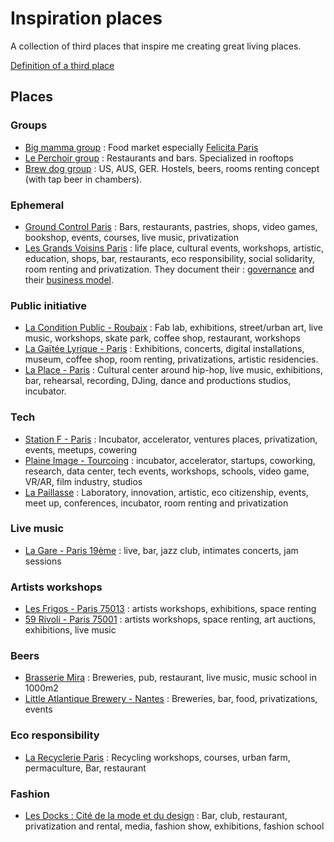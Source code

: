 # Inspiration places

A collection of third places that inspire me creating great living places.

[Definition of a third place](https://en.wikipedia.org/wiki/Third_place)

## Places

### Groups

* [Big mamma group](https://www.bigmammagroup.com/fr/accueil) : Food market especially [Felicita Paris](https://www.lafelicita.fr/)
* [Le Perchoir group](https://leperchoir.fr/en/) : Restaurants and bars. Specialized in rooftops
* [Brew dog group](https://www.brewdog.com/) : US, AUS, GER. Hostels, beers, rooms renting concept \(with tap beer in chambers\). 

### Ephemeral

* [Ground Control Paris](https://www.groundcontrolparis.com/) : Bars, restaurants, pastries, shops, video games, bookshop, events, courses, live music, privatization
* [Les Grands Voisins Paris](https://lesgrandsvoisins.org/) : life place, cultural events, workshops, artistic, education, shops, bar, restaurants, eco responsibility, social solidarity, room renting and privatization. They document their : [governance](https://lesgrandsvoisins.org/les-grands-voisins/gouvernance/) and their [business model](https://lesgrandsvoisins.org/les-grands-voisins/le-modele-economique/).

### Public initiative

* [La Condition Public - Roubaix](https://laconditionpublique.com/) : Fab lab, exhibitions, street/urban art, live music, workshops, skate park, coffee shop, restaurant, workshops
* [La Gaïtée Lyrique - Paris](https://gaite-lyrique.net/en) : Exhibitions, concerts, digital installations, museum, coffee shop, room renting, privatizations, artistic residencies. 
* [La Place - Paris](http://laplace.paris/) : Cultural center around hip-hop, live music, exhibitions, bar, rehearsal, recording, DJing, dance and productions studios, incubator. 

### Tech

* [Station F - Paris](https://www.plaine-images.fr/) : Incubator, accelerator, ventures places, privatization, events, meetups, cowering
* [Plaine Image - Tourcoing](https://www.plaine-images.fr/) : incubator, accelerator, startups, coworking, research, data center, tech events, workshops, schools, video game, VR/AR, film industry, studios
* [La Paillasse](https://lapaillasse.org/) : Laboratory, innovation, artistic, eco citizenship, events, meet up, conferences, incubator, room renting and privatization

### Live music

* [La Gare - Paris 19ème](https://www.lesinrocks.com/2017/09/news/une-gare-abandonnee-du-19e-transformee-en-club-de-jazz/) : live, bar, jazz club, intimates concerts, jam sessions

### Artists workshops

* [Les Frigos - Paris 75013](https://www.les-frigos.fr/) : artists workshops, exhibitions, space renting
* [59 Rivoli - Paris 75001](https://www.59rivoli.org/accueil/) : artists workshops, space renting, art auctions, exhibitions, live music

### Beers

* [Brasserie Mira](https://brasseriemira.fr/en/pub) : Breweries, pub, restaurant, live music, music school in 1000m2
* [Little Atlantique Brewery - Nantes](https://little-atlantique-brewery.fr/) : Breweries, bar, food, privatizations, events

### Eco responsibility

* [La Recyclerie Paris](http://www.larecyclerie.com/) : Recycling workshops, courses, urban farm, permaculture, Bar, restaurant

### Fashion

* [Les Docks : Cité de la mode et du design](https://www.citemodedesign.fr/en/) : Bar, club, restaurant, privatization and rental, media, fashion show, exhibitions, fashion school

